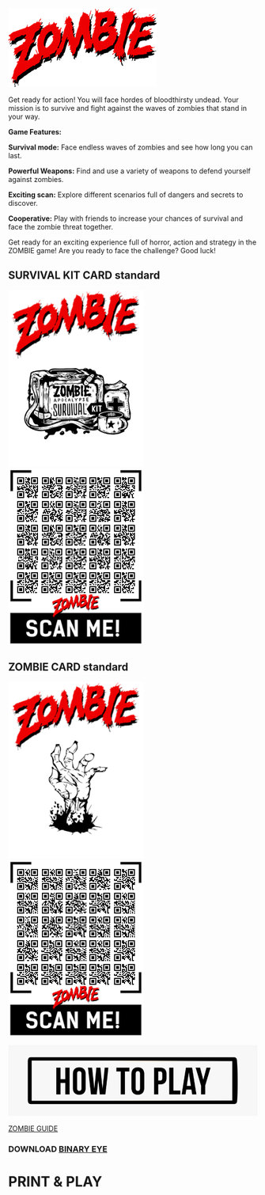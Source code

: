 ![ZOMBIE](/images/logo.png) 

Get ready for action! You will face hordes of bloodthirsty undead. Your mission is to survive and fight against the waves of zombies that stand in your way. 



**Game Features:**

**Survival mode:** Face endless waves of zombies and see how long you can last. 

**Powerful Weapons:** Find and use a variety of weapons to defend yourself against zombies. 

**Exciting scan:** Explore different scenarios full of dangers and secrets to discover. 

**Cooperative:** Play with friends to increase your chances of survival and face the zombie threat together. 



Get ready for an exciting experience full of horror, action and strategy in the ZOMBIE game! Are you ready to face the challenge? Good luck!

## SURVIVAL KIT CARD standard
![KIT](/images/KIT.png) ![KIT-QR](/images/KIT-SURVIVE.png)    

## ZOMBIE CARD standard
![ZOMBIE](/images/ZOMBIE.png) ![ZOMBIES](/images/ZOMBIES.png) 

![HOW TO PLAY](/images/how2play.png) 

[ZOMBIE GUIDE](https://t.me/ZOMBIE_QR)

### DOWNLOAD [BINARY EYE](https://play.google.com/store/apps/details?id=de.markusfisch.android.binaryeye)


# PRINT & PLAY 


